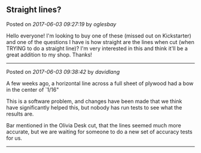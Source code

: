 ## Straight lines?
Posted on *2017-06-03 09:27:19* by *oglesbay*

Hello everyone! I'm looking to buy one of these (missed out on Kickstarter) and one of the questions I have is how straight are the lines when cut (when TRYING to do a straight line)? I'm very interested in this and think it'll be a great addition to my shop. Thanks!

---

Posted on *2017-06-03 09:38:42* by *davidlang*

A few weeks ago, a horizontal line across a full sheet of plywood had a bow in the center of `1/16"

This is a software problem, and changes have been made that we think have significantly helped this, but nobody has run tests to see what the results are.

Bar mentioned in the Olivia Desk cut, that the lines seemed much more accurate, but we are waiting for someone to do a new set of accuracy tests for us.

---

